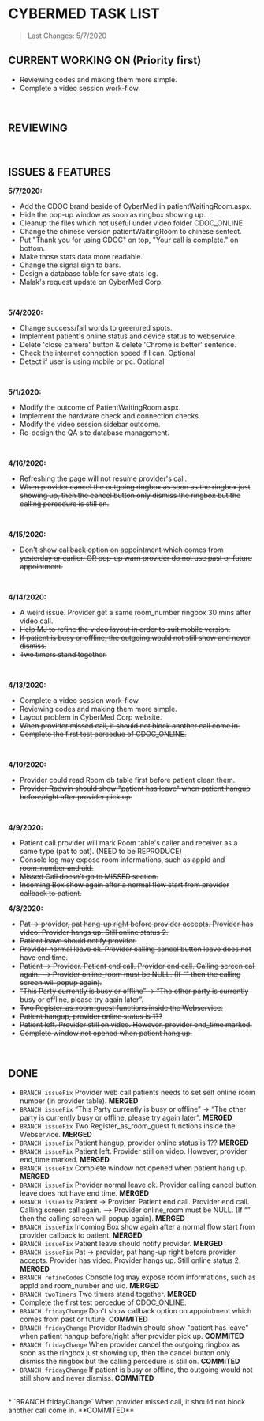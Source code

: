 # CYBERMED TASK LIST
>Last Changes: 5/7/2020 </br>

## CURRENT WORKING ON (Priority first)</br>
* Reviewing codes and making them more simple. </br>
* Complete a video session work-flow. </br>
</br>

## REVIEWING </br>
</br>

## ISSUES & FEATURES </br>
**5/7/2020:** </br>
* Add the CDOC brand beside of CyberMed in patientWaitingRoom.aspx. </br>
* Hide the pop-up window as soon as ringbox showing up. </br>
* Cleanup the files which not useful under video folder CDOC_ONLINE. </br>
* Change the chinese version patientWaitingRoom to chinese sentect. </br>
* Put "Thank you for using CDOC" on top, "Your call is complete." on bottom. </br>
* Make those stats data more readable. </br>
* Change the signal sign to bars. </br>
* Design a database table for save stats log. </br>
* Malak's request update on CyberMed Corp. </br>
</br>

**5/4/2020:** </br>
* Change success/fail words to green/red spots. </br>
* Implement patient's online status and device status to webservice. </br>
* Delete 'close camera' button & delete 'Chrome is better' sentence. </br>
* Check the internet connection speed if I can. Optional </br>
* Detect if user is using mobile or pc. Optional </br>
</br>

**5/1/2020:** </br>
* Modify the outcome of PatientWaitingRoom.aspx. </br>
* Implement the hardware check and connection checks. </br>
* Modify the video session sidebar outcome. </br>
* Re-design the QA site database management. </br>
</br>

**4/16/2020:** </br>
* Refreshing the page will not resume provider's call. </br>
* <s>When provider cancel the outgoing ringbox as soon as the ringbox just showing up, then the cancel button only dismiss the ringbox but the calling percedure is still on.</s> </br>
</br>

**4/15/2020:** </br>
* <s>Don't show callback option on appointment which comes from yesterday or earlier. OR pop-up warn provider do not use past or future appointment.</s> </br>
</br>

**4/14/2020:** </br>
* A weird issue. Provider get a same room_number ringbox 30 mins after video call.</br>
* <s>Help MJ to refine the video layout in order to suit mobile version.</s> </br>
* <s>If patient is busy or offline, the outgoing would not still show and never dismiss.</s> </br>
* <s>Two timers stand together.</s> </br>
</br>

**4/13/2020:** </br>
* Complete a video session work-flow. </br>
* Reviewing codes and making them more simple. </br>
* Layout problem in CyberMed Corp website. </br>
* <s>When provider missed call, it should not block another call come in.</s> </br>
* <s>Complete the first test percedue of CDOC_ONLINE.</s> </br>
</br>

**4/10/2020:** </br>
* Provider could read Room db table first before patient clean them. </br>
* <s>Provider Radwin should show "patient has leave" when patient hangup before/right after provider pick up.</s> </br>
</br>

**4/9/2020:** </br> 
* Patient call provider will mark Room table's caller and receiver as a same type (pat to pat). (NEED to be REPRODUCE) </br>
* <s>Console log may expose room informations, such as appId and room_number and uid.</s> </br>
* <s>Missed Call doesn't go to MISSED section.</s> </br>
* <s>Incoming Box show again after a normal flow start from provider callback to patient.</s> </br>

**4/8/2020:** </br> 
* <s>Pat -> provider, pat hang-up right before provider accepts. Provider has video. Provider hangs up. Still online status 2.</s>  </br>
* <s>Patient leave should notify provider.</s>  </br>
* <s>Provider normal leave ok. Provider calling cancel button leave does not have end time.</s> </br>
* <s>Patient -> Provider. Patient end call. Provider end call. Calling screen call again. --> Provider online_room must be NULL. (If “” then the calling screen will popup again).</s>  </br>
* <s>“This Party currently is busy or offline” -> “The other party is currently busy or offline, please try again later”.</s> </br>
* <s>Two Register_as_room_guest functions inside the Webservice.</s> </br>
* <s>Patient hangup, provider online status is 1??</s>   </br>
* <s>Patient left. Provider still on video. However, provider end_time marked.</s>  </br>
* <s>Complete window not opened when patient hang up.</s>  </br>
</br>

## DONE </br>
* `BRANCH issueFix` Provider web call patients needs to set self online room number (in provider table). **MERGED**</br>
* `BRANCH issueFix` “This Party currently is busy or offline” -> “The other party is currently busy or offline, please try again later”.  **MERGED** </br>
* `BRANCH issueFix` Two Register_as_room_guest functions inside the Webservice.  **MERGED** </br>
* `BRANCH issueFix` Patient hangup, provider online status is 1??  **MERGED** </br>
* `BRANCH issueFix` Patient left. Provider still on video. However, provider end_time marked.  **MERGED** </br>
* `BRANCH issueFix` Complete window not opened when patient hang up.  **MERGED**  </br>
* `BRANCH issueFix` Provider normal leave ok. Provider calling cancel button leave does not have end time.  **MERGED** </br>
* `BRANCH issueFix` Patient -> Provider. Patient end call. Provider end call. Calling screen call again. --> Provider online_room must be NULL. (If “” then the calling screen will popup again).  **MERGED** </br>
* `BRANCH issueFix` Incoming Box show again after a normal flow start from provider callback to patient.  **MERGED** </br>
* `BRANCH issueFix` Patient leave should notify provider.  **MERGED** </br>
* `BRANCH issueFix` Pat -> provider, pat hang-up right before provider accepts. Provider has video. Provider hangs up. Still online status 2.  **MERGED** </br>
* `BRANCH refineCodes` Console log may expose room informations, such as appId and room_number and uid.  **MERGED** </br>
* `BRANCH twoTimers` Two timers stand together.  **MERGED** </br>
* Complete the first test percedue of CDOC_ONLINE. </br>
* `BRANCH fridayChange` Don't show callback option on appointment which comes from past or future. **COMMITED** </br>
* `BRANCH fridayChange` Provider Radwin should show "patient has leave" when patient hangup before/right after provider pick up. **COMMITED** </br>
* `BRANCH fridayChange` When provider cancel the outgoing ringbox as soon as the ringbox just showing up, then the cancel button only dismiss the ringbox but the calling percedure is still on. **COMMITED** </br>
* `BRANCH fridayChange` If patient is busy or offline, the outgoing would not still show and never dismiss. **COMMITED** </br>
</br>
* `BRANCH fridayChange` When provider missed call, it should not block another call come in. **COMMITED** </br>

